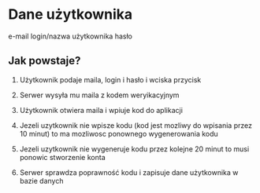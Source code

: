 # Dane użytkownika

e-mail
login/nazwa użytkownika
hasło

## Jak powstaje?
1. Użytkownik podaje maila, login i hasło i wciska przycisk
2. Serwer wysyła mu maila z kodem weryikacyjnym
3. Użytkownik otwiera maila i wpiuje kod do aplikacji

3. Jezeli uzytkownik nie wpisze kodu (kod jest mozliwy do wpisania przez 10 minut) to ma mozliwosc ponownego wygenerowania kodu

3. Jezeli uzytkownik nie wygeneruje kodu przez kolejne 20 minut to musi ponowic stworzenie konta

4. Serwer sprawdza poprawność kodu i zapisuje dane użytkownika w bazie danych
